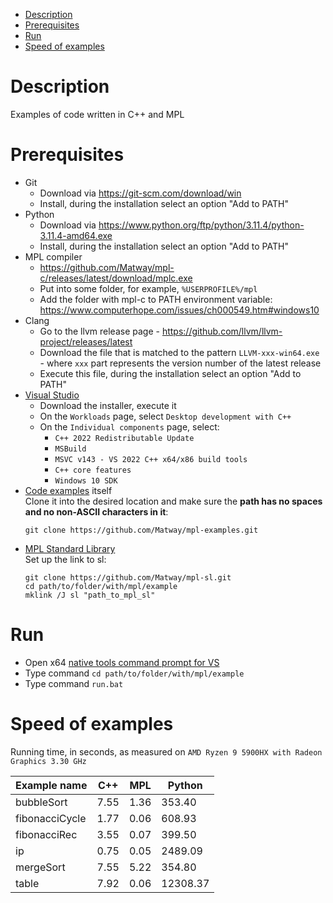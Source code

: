 - [Description](#description)
- [Prerequisites](#prerequisites)
- [Run](#run)
- [Speed of examples](#speed-of-examples)

# Description

Examples of code written in C++ and MPL

# Prerequisites
* Git
  * Download via https://git-scm.com/download/win
  * Install, during the installation select an option "Add to PATH"
* Python
  * Download via https://www.python.org/ftp/python/3.11.4/python-3.11.4-amd64.exe
  * Install, during the installation select an option "Add to PATH"
* MPL compiler
  * https://github.com/Matway/mpl-c/releases/latest/download/mplc.exe
  * Put into some folder, for example, `%USERPROFILE%/mpl`
  * Add the folder with mpl-c to PATH environment variable: https://www.computerhope.com/issues/ch000549.htm#windows10
* Clang
  * Go to the llvm release page - https://github.com/llvm/llvm-project/releases/latest
  * Download the file that is matched to the pattern `LLVM-xxx-win64.exe` - where `xxx` part represents the version number of the latest release
  * Execute this file, during the installation select an option "Add to PATH"
* [Visual Studio](https://visualstudio.microsoft.com/thank-you-downloading-visual-studio/?sku=Community&rel=16)
  * Download the installer, execute it
  * On the `Workloads` page, select `Desktop development with C++`
  * On the `Individual components` page, select:
    * `C++ 2022 Redistributable Update`
    * `MSBuild`
    * `MSVC v143 - VS 2022 C++ x64/x86 build tools`
    * `C++ core features`
    * `Windows 10 SDK`
* [Code examples](https://github.com/Matway/mpl-examples) itself  
  Clone it into the desired location and make sure the **path has no spaces and no non-ASCII characters in it**:
  ```
  git clone https://github.com/Matway/mpl-examples.git
  ```
* [MPL Standard Library](https://github.com/Matway/mpl-sl)  
  Set up the link to sl:
  ```
  git clone https://github.com/Matway/mpl-sl.git
  cd path/to/folder/with/mpl/example
  mklink /J sl "path_to_mpl_sl"
  ```

# Run
* Open x64 [native tools command prompt for VS](https://learn.microsoft.com/en-us/cpp/build/building-on-the-command-line?view=msvc-170)
* Type command ```cd path/to/folder/with/mpl/example```
* Type command ```run.bat```

# Speed of examples

Running time, in seconds, as measured on `AMD Ryzen 9 5900HX with Radeon Graphics 3.30 GHz`

| Example name   | C++  | MPL  | Python
| -------------- | ---- | ---- | ------
| bubbleSort     | 7.55 | 1.36 | 353.40
| fibonacciCycle | 1.77 | 0.06 | 608.93
| fibonacciRec   | 3.55 | 0.07 | 399.50
| ip             | 0.75 | 0.05 | 2489.09
| mergeSort      | 7.55 | 5.22 | 354.80
| table          | 7.92 | 0.06 | 12308.37
